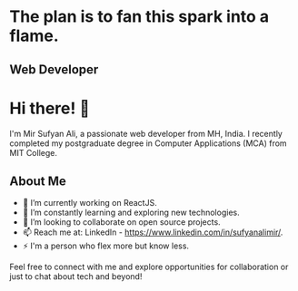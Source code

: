 # The plan is to fan this spark into a flame.

## Web Developer

# Hi there! 👋

I'm Mir Sufyan Ali, a passionate web developer from MH, India. I recently completed my postgraduate degree in Computer Applications (MCA) from MIT College.

## About Me

- 🔭 I’m currently working on ReactJS.
- 🌱 I’m constantly learning and exploring new technologies.
- 👯 I’m looking to collaborate on open source projects.
- 📫 Reach me at: LinkedIn - https://www.linkedin.com/in/sufyanalimir/.
- ⚡ I'm a person who flex more but know less.

Feel free to connect with me and explore opportunities for collaboration or just to chat about tech and beyond!

<!---
sufyanalimir/sufyanalimir is a ✨ special ✨ repository because its `README.md` (this file) appears on your GitHub profile.
You can click the Preview link to take a look at your changes.
--->
